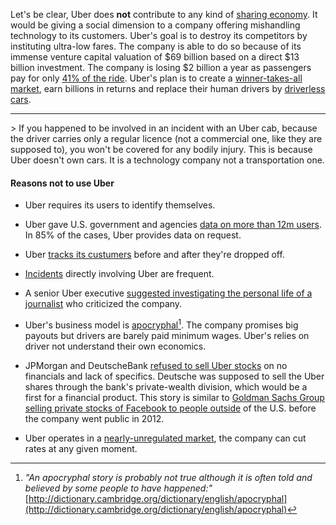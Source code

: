 Let's be clear, Uber does **not** contribute to any kind of [sharing economy](https://en.wikipedia.org/wiki/Sharing_economy). It would be giving a social dimension to a company offering mishandling technology to its customers. Uber's goal is to destroy its competitors by instituting ultra-low fares. The company is able to do so because of its immense venture capital valuation of \$69 billion based on a direct \$13 billion investment. The company is losing \$2 billion a year as passengers pay for only [41% of the ride](http://www.bizjournals.com/sanfrancisco/news/2016/12/02/uber-losses.html). Uber's plan is to create a [winner-takes-all market](http://www.investopedia.com/terms/w/winner-takes-all-market.asp), earn billions in returns and replace their human drivers by [driverless cars](http://www.bloomberg.com/news/features/2016-08-18/uber-s-first-self-driving-fleet-arrives-in-pittsburgh-this-month-is06r7on).
<p></p>
<hr />
> If you happened to be involved in an incident with an Uber cab, because the driver carries only a regular licence (not a commercial one, like they are supposed to), you won't be covered for any bodily injury. This is because Uber doesn't own cars. It is a technology company not a transportation one.


#### Reasons not to use Uber
* Uber requires its users to identify themselves.

* Uber gave U.S. government and agencies [data on more than 12m users](http://www.reuters.com/article/us-uber-tech-data-idUSKCN0X91R5). In 85% of the cases, Uber provides data on request.

* Uber [tracks its custumers](http://www.npr.org/sections/alltechconsidered/2016/12/01/503985473/uber-now-tracks-passengers-locations-even-after-theyre-dropped-off) before and after they're dropped off.

* [Incidents](http://www.whosdrivingyou.org/rideshare-incidents) directly involving Uber are frequent.

* A senior Uber executive [suggested investigating the personal life of a journalist](https://www.buzzfeed.com/bensmith/uber-executive-suggests-digging-up-dirt-on-journalists) who criticized the company.

* Uber's business model is [apocryphal](https://ftalphaville.ft.com/2016/12/01/2180647/the-taxi-unicorns-new-clothes/)[^apocryphal]. The company promises big payouts but drivers are barely paid minimum wages. Uber's relies on driver not understand their own economics.

* JPMorgan and DeutscheBank [refused to sell Uber stocks](https://www.bloomberg.com/news/articles/2016-11-07/banks-said-to-have-passed-up-uber-share-sale-on-lack-of-data) on no financials and lack of specifics. Deutsche was supposed to sell the Uber shares through the bank's private-wealth division, which would be a first for a financial product. This story is similar to [Goldman Sachs Group selling private stocks of Facebook to people outside](http://dealbook.nytimes.com/2011/01/17/goldman-limits-facebook-investment-to-foreign-clients/?src=twt&twt=nytimesbusiness) of the U.S. before the company went public in 2012.

* Uber operates in a [nearly-unregulated market](https://en.wikipedia.org/wiki/Laissez-faire), the company can cut rates at any given moment.

[^apocryphal]: _"An apocryphal story is probably not true although it is often told and believed by some people to have happened:"_ [http://dictionary.cambridge.org/dictionary/english/apocryphal](http://dictionary.cambridge.org/dictionary/english/apocryphal)
